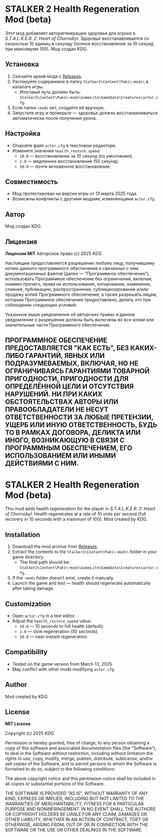 # STALKER 2 Health Regeneration Mod (beta)

Этот мод добавляет авторегенерацию здоровья для игрока в *S.T.A.L.K.E.R. 2: Heart of Chornobyl*. Здоровье восстанавливается со скоростью 10 единиц в секунду (полное восстановление за 10 секунд при максимуме 100). Мод создан KDG.

## Установка
1. Скачайте архив мода с [Releases](https://github.com/KDGOfficial/STALKER-2-Health-Regeneration-Mod/releases/tag/v1.0.0).
2. Распакуйте содержимое в папку `Stalker2\Content\Paks\~mods\` в каталоге игры.
   - Итоговый путь должен быть: `Stalker2\Content\Paks\~mods\GameLite\GameData\Creatures\actor.cfg`.
3. Если папки `~mods` нет, создайте её вручную.
4. Запустите игру и проверьте — здоровье должно восстанавливаться автоматически после получения урона.
## Настройка
- Откройте файл `actor.cfg` в текстовом редакторе.
- Измените значение `health_restore_speed`:
  - `10.0` — восстановление за 10 секунд (по умолчанию).
  - `2.0` — медленное восстановление (50 секунд).
  - `50.0` — почти мгновенное восстановление.

## Совместимость
- Мод протестирован на версии игры от 13 марта 2025 года.
- Возможны конфликты с другими модами, изменяющими `actor.cfg`.

## Автор
Мод создан KDG.

## Лицензия
**Лицензия MIT**
Авторское право (c) 2025 KDG

Настоящим предоставляется разрешение любому лицу, получившему копию данного программного обеспечения и связанных с ним документационных файлов (далее — "Программное обеспечение"), использовать Программное обеспечение без ограничений, включая, помимо прочего, права на использование, копирование, изменение, слияние, публикацию, распространение, сублицензирование и/или продажу копий Программного обеспечения, а также разрешать лицам, которым Программное обеспечение предоставлено, делать это при соблюдении следующих условий:

Указанное выше уведомление об авторских правах и данное уведомление о разрешении должны быть включены во все копии или значительные части Программного обеспечения.

ПРОГРАММНОЕ ОБЕСПЕЧЕНИЕ ПРЕДОСТАВЛЯЕТСЯ "КАК ЕСТЬ", БЕЗ КАКИХ-ЛИБО ГАРАНТИЙ, ЯВНЫХ ИЛИ ПОДРАЗУМЕВАЕМЫХ, ВКЛЮЧАЯ, НО НЕ ОГРАНИЧИВАЯСЬ ГАРАНТИЯМИ ТОВАРНОЙ ПРИГОДНОСТИ, ПРИГОДНОСТИ ДЛЯ ОПРЕДЕЛЁННОЙ ЦЕЛИ И ОТСУТСТВИЯ НАРУШЕНИЙ. НИ ПРИ КАКИХ ОБСТОЯТЕЛЬСТВАХ АВТОРЫ ИЛИ ПРАВООБЛАДАТЕЛИ НЕ НЕСУТ ОТВЕТСТВЕННОСТИ ЗА ЛЮБЫЕ ПРЕТЕНЗИИ, УЩЕРБ ИЛИ ИНУЮ ОТВЕТСТВЕННОСТЬ, БУДЬ ТО В РАМКАХ ДОГОВОРА, ДЕЛИКТА ИЛИ ИНОГО, ВОЗНИКАЮЩУЮ В СВЯЗИ С ПРОГРАММНЫМ ОБЕСПЕЧЕНИЕМ, ЕГО ИСПОЛЬЗОВАНИЕМ ИЛИ ИНЫМИ ДЕЙСТВИЯМИ С НИМ.
---

# STALKER 2 Health Regeneration Mod (beta)

This mod adds health regeneration for the player in *S.T.A.L.K.E.R. 2: Heart of Chornobyl*. Health regenerates at a rate of 10 units per second (full recovery in 10 seconds with a maximum of 100). Mod created by KDG.

## Installation
1. Download the mod archive from [Releases](https://github.com/KDGOfficial/STALKER-2-Health-Regeneration-Mod/releases/tag/v1.0.0).
2. Extract the contents to the `Stalker2\Content\Paks\~mods\` folder in your game directory.
   - The final path should be: `Stalker2\Content\Paks\~mods\GameLite\GameData\Creatures\actor.cfg`.
3. If the `~mods` folder doesn’t exist, create it manually.
4. Launch the game and test — health should regenerate automatically after taking damage.

## Customization
- Open `actor.cfg` in a text editor.
- Adjust the `health_restore_speed` value:
  - `10.0` — 10 seconds to full health (default).
  - `2.0` — slow regeneration (50 seconds).
  - `50.0` — near-instant regeneration.

## Compatibility
- Tested on the game version from March 13, 2025.
- May conflict with other mods modifying `actor.cfg`.

## Author
Mod created by KDG.

## License
**MIT License**

Copyright (c) 2025 KDG

Permission is hereby granted, free of charge, to any person obtaining a copy
of this software and associated documentation files (the "Software"), to deal
in the Software without restriction, including without limitation the rights
to use, copy, modify, merge, publish, distribute, sublicense, and/or sell
copies of the Software, and to permit persons to whom the Software is
furnished to do so, subject to the following conditions:

The above copyright notice and this permission notice shall be included in all
copies or substantial portions of the Software.

THE SOFTWARE IS PROVIDED "AS IS", WITHOUT WARRANTY OF ANY KIND, EXPRESS OR
IMPLIED, INCLUDING BUT NOT LIMITED TO THE WARRANTIES OF MERCHANTABILITY,
FITNESS FOR A PARTICULAR PURPOSE AND NONINFRINGEMENT. IN NO EVENT SHALL THE
AUTHORS OR COPYRIGHT HOLDERS BE LIABLE FOR ANY CLAIM, DAMAGES OR OTHER
LIABILITY, WHETHER IN AN ACTION OF CONTRACT, TORT OR OTHERWISE, ARISING FROM,
OUT OF OR IN CONNECTION WITH THE SOFTWARE OR THE USE OR OTHER DEALINGS IN THE
SOFTWARE.
